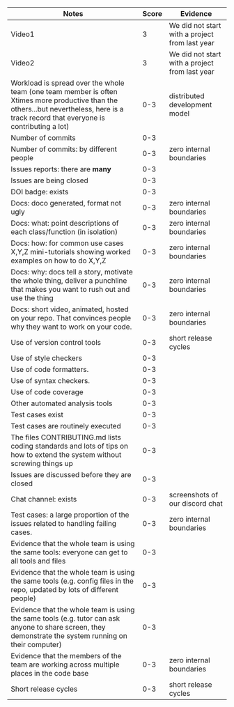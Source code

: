 |Notes|Score|Evidence
|-----|---------|----------|
|Video1|3|We did not start with a project from last year
|Video2|3|We did not start with a project from last year
|Workload is spread over the whole team (one team member is often Xtimes more productive than the others...but nevertheless, here is a track record that everyone is contributing a lot)|0-3|distributed development model
|Number of commits|0-3|
|Number of commits: by different people|0-3|zero internal boundaries
|Issues reports: there are **many**|0-3|
|Issues are being closed|0-3|
|DOI badge: exists|0-3|
|Docs: doco generated, format not ugly |0-3|zero internal boundaries
|Docs: what: point descriptions of each class/function (in isolation)|0-3|zero internal boundaries
|Docs: how: for common use cases X,Y,Z mini-tutorials showing worked examples on how to do X,Y,Z|0-3|zero internal boundaries
|Docs: why: docs tell a story, motivate the whole thing, deliver a punchline that makes you want to rush out and use the thing|0-3|zero internal boundaries
|Docs: short video, animated, hosted on your repo. That convinces people why they want to work on your code.|0-3|zero internal boundaries
|Use of version control tools|0-3|short release cycles
|Use of style checkers |0-3|
|Use of code formatters. |0-3|
|Use of syntax checkers. |0-3|
|Use of code coverage |0-3|
|Other automated analysis tools|0-3|
|Test cases exist|0-3|
|Test cases are routinely executed|0-3|
|The files CONTRIBUTING.md lists coding standards and lots of tips on how to extend the system without screwing things up|0-3|
|Issues are discussed before they are closed|0-3|
|Chat channel: exists|0-3|screenshots of our discord chat
|Test cases: a large proportion of the issues related to handling failing cases.|0-3|zero internal boundaries
|Evidence that the whole team is using the same tools: everyone can get to all tools and files|0-3|
|Evidence that the whole team is using the same tools (e.g. config files in the repo, updated by lots of different people)|0-3|
|Evidence that the whole team is using the same tools (e.g. tutor can ask anyone to share screen, they demonstrate the system running on their computer)|0-3|
|Evidence that the members of the team are working across multiple places in the code base|0-3|zero internal boundaries
|Short release cycles |0-3|short release cycles
